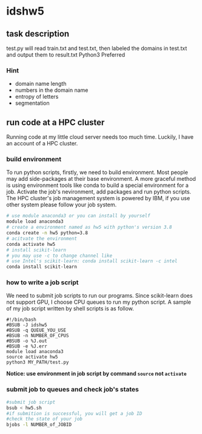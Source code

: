 # idshw5
## task description
test.py will read train.txt and test.txt, then labeled the domains in test.txt and output them to result.txt
Python3 Preferred 
### Hint 
* domain name length 
* numbers in the domain name 
* entropy of letters 
* segmentation

## run code at a HPC cluster
Running code at my little cloud server needs too much time. Luckily, I have an account of a HPC cluster.
### build environment
To run python scripts, firstly, we need to build environment. Most people may add side-packages at their base environment. A more graceful method is using environment tools like conda to build a special environment for a job. Activate the job's nevironment, add packages and run python scripts. The HPC cluster's job management system is powered by IBM, if you use other system please follow your job system.
``` bash
# use module anaconda3 or you can install by yourself
module load anaconda3
# create a environment named as hw5 with python's version 3.8 
conda create -n hw5 python=3.8
# acitvate the environment
conda activate hw5
# install scikit-learn
# you may use -c to change channel like 
# use Intel's scikit-learn: conda install scikit-learn -c intel
conda install scikit-learn
```
### how to write a job script
We need to submit job scripts to run our programs.
Since scikit-learn does not support GPU, I choose CPU queues to run my python script. 
A sample of my job script written by shell scripts is as follow.
``` shell
#!/bin/bash
#BSUB -J idshw5
#BSUB -q QUEUE_YOU_USE
#BSUB -n NUMBER_OF_CPUS
#BSUB -o %J.out
#BSUB -e %J.err
module load anaconda3
source activate hw5
python3 MY_PATH/test.py
```
**Notice: use environment in job script by command `source` not `activate`**
### submit job to queues and check job's states
``` bash
#submit job script
bsub < hw5.sh
#if submition is successful, you will get a job ID
#check the state of your job
bjobs -l NUMBER_of_JOBID
```
